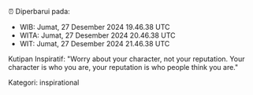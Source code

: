 ⏰ Diperbarui pada:
- WIB: Jumat, 27 Desember 2024 19.46.38 UTC
- WITA: Jumat, 27 Desember 2024 20.46.38 UTC
- WIT: Jumat, 27 Desember 2024 21.46.38 UTC

Kutipan Inspiratif:
"Worry about your character, not your reputation. Your character is who you are, your reputation is who people think you are."


Kategori: inspirational

